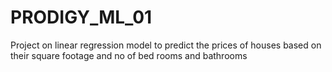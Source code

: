 # PRODIGY_ML_01
Project on linear regression model to predict the prices of houses based on their square footage and no of bed rooms and bathrooms
